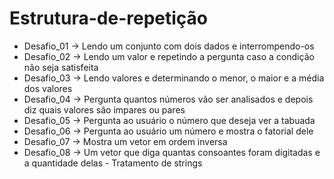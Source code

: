 # Estrutura-de-repetição
 - Desafio_01 -> Lendo um conjunto com dois dados e interrompendo-os
 - Desafio_02 -> Lendo um valor e repetindo a pergunta caso a condição não seja satisfeita
 - Desafio_03 -> Lendo valores e determinando o menor, o maior e a média dos valores
 - Desafio_04 -> Pergunta quantos números vão ser analisados e depois diz quais valores são impares ou pares
 - Desafio_05 -> Pergunta ao usuário o número que deseja ver a tabuada
 - Desafio_06 -> Pergunta ao usuário um número e mostra o fatorial dele
 - Desafio_07 -> Mostra um vetor em ordem inversa
 - Desafio_08 -> Um vetor que diga quantas consoantes foram digitadas e a quantidade delas - Tratamento de strings